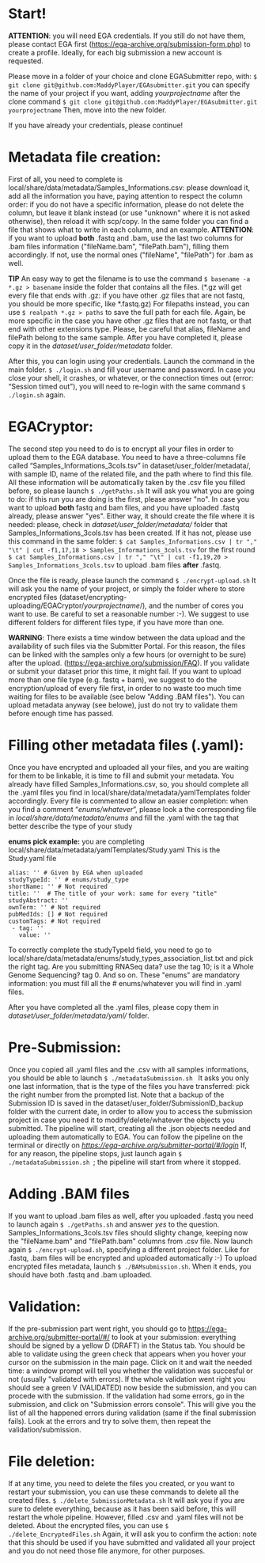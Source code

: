 # Start!

**ATTENTION**: you will need EGA credentials. If you still do not have them, please contact EGA first (https://ega-archive.org/submission-form.php) to create a profile. Ideally, for each big submission a new account is requested.

Please move in a folder of your choice and clone EGASubmitter repo, with:
`$ git clone git@github.com:MaddyPlayer/EGAsubmitter.git`
you can specify the name of your project if you want, adding *yourprojectname* after the clone command
`$ git clone git@github.com:MaddyPlayer/EGAsubmitter.git yourprojectname`
Then, move into the new folder.

If you have already your credentials, please continue!

# Metadata file creation:
First of all, you need to complete is local/share/data/metadata/Samples_Informations.csv: please download it, add all the information you have, paying attention to respect the column order: if you do not have a specific information, please do not delete the column, but leave it blank instead (or use "unknown" where it is not asked otherwise), then reload it with scp/copy.
In the same folder you can find a file that shows what to write in each column, and an example.
**ATTENTION**: if you want to upload **both** .fastq and .bam, use the last two columns for .bam files information ("fileName.bam", "filePath.bam"), filling them accordingly. If not, use the normal ones ("fileName", "filePath") for .bam as well.

**TIP**
An easy way to get the filename is to use the command
`$ basename -a *.gz > basename`
inside the folder that contains all the files. (*.gz will get every file that ends with .gz: if you have other .gz files that are not fastq, you should be more specific, like *.fastq.gz)
For filepaths instead, you can use
`$ realpath *.gz > paths`
to save the full path for each file. Again, be more specific in the case you have other .gz files that are not fastq, or that end with other extensions type.
Please, be careful that alias, fileName and filePath belong to the same sample.
After you have completed it, please copy it in the *dataset/user_folder/metadata* folder.

After this, you can login using your credentials. Launch the command in the main folder.
`$ ./login.sh`
and fill your username and password.
In case you close your shell, it crashes, or whatever, or the connection times out (error: “Session timed out”), you will need to re-login with the same command `$ ./login.sh` again.

# EGACryptor:
The second step you need to do is to encrypt all your files in order to upload them to the EGA database. You need to have a three-columns file called “Samples_Informations_3cols.tsv” in dataset/user_folder/metadata/, with sample ID, name of the related file, and the path where to find this file. All these information will be automatically taken by the .csv file you filled before, so please launch
`$ ./getPaths.sh`
It will ask you what you are going to do: if this run you are doing is the first, please answer "no". In case you want to upload **both** fastq and bam files, and you have uploaded .fastq already, please answer "yes". Either way, it should create the file where it is needed: please, check in *dataset/user_folder/metadata/* folder that Samples_Informations_3cols.tsv has been created. If it has not, please use this command in the same folder:
`$ cat Samples_Informations.csv | tr "," "\t" | cut -f1,17,18 > Samples_Informations_3cols.tsv` for the first round
`$ cat Samples_Informations.csv | tr "," "\t" | cut -f1,19,20 > Samples_Informations_3cols.tsv` to upload .bam files **after** .fastq.

Once the file is ready, please launch the command
`$ ./encrypt-upload.sh`
It will ask you the name of your project, or simply the folder where to store encrypted files (dataset/encrypting-uploading/EGACryptor/*yourprojectname*/), and the number of cores you want to use. Be careful to set a reasonable number :-).
We suggest to use different folders for different files type, if you have more than one.

<!-- If, for any reasons, your transfer stops, please, continue it with the command:
`$ ./transferRecovery.sh`
This should restart the transfer from where it stopped. -->

**WARNING**: There exists a time window between the data upload and the availability of such files via the Submitter Portal. For this reason, the files can be linked with the samples only a few hours (or overnight to be sure) after the upload. (https://ega-archive.org/submission/FAQ). If you validate or submit your dataset prior this time, it might fail.
If you want to upload more than one file type (e.g. fastq + bam), we suggest to do the encryption/upload of every file first, in order to no waste too much time waiting for files to be available (see below "Adding .BAM files").
You can upload metadata anyway (see belowe), just do not try to validate them before enough time has passed.

# Filling other metadata files (.yaml):
Once you have encrypted and uploaded all your files, and you are waiting for them to be linkable, it is time to fill and submit your metadata.
You already have filled Samples_Informations.csv, so, you should complete all the .yaml files you find in local/share/data/metadata/yamlTemplates folder accordingly. Every file is commented to allow an easier completion: when you find a comment “*enums/whatever*”, please look a the corresponding file in *local/share/data/metadata/enums* and fill the .yaml with the tag that better describe the type of your study

**enums pick example:**
you are completing local/share/data/metadata/yamlTemplates/Study.yaml
This is the Study.yaml file

```
alias: '' # Given by EGA when uploaded
studyTypeId: '' # enums/study_type
shortName: '' # Not required
title: ''  # The title of your work: same for every "title"
studyAbstract: ''
ownTerm: '' # Not required
pubMedIds: [] # Not required
customTags: # Not required
 - tag: ''
   value: ''
```

To correctly complete the studyTypeId field, you need to go to local/share/data/metadata/enums/study_types_association_list.txt and pick the right tag. Are you submitting RNASeq data? use the tag 10; is it a Whole Genome Sequencing? tag 0. And so on.
These "enums" are mandatory information: you must fill all the # enums/whatever you will find in .yaml files.

After you have completed all the .yaml files, please copy them in *dataset/user_folder/metadata/yaml/* folder.

# Pre-Submission:
Once you copied all .yaml files and the .csv with all samples informations, you should be able to launch
`$ ./metadataSubmission.sh `
It asks you only one last information, that is the type of the files you have transferred: pick the right number from the prompted list.
Note that a backup of the Submission ID is saved in the dataset/user_folder/SubmissionID_backup folder with the current date, in order to allow you to access the submission project in case you need it to modify/delete/whatever the objects you submitted.
The pipeline will start, creating all the .json objects needed and uploading them automatically to EGA. You can follow the pipeline on the terminal or directly on
*https://ega-archive.org/submitter-portal/#/login*
If, for any reason, the pipeline stops, just launch again `$ ./metadataSubmission.sh `; the pipeline will start from where it stopped.

# Adding .BAM files
If you want to upload .bam files as well, after you uploaded .fastq you need to launch again `$ ./getPaths.sh` and answer *yes* to the question. Samples_Informations_3cols.tsv files should slighty change, keeping now the "fileName.bam" and "filePath.bam" columns from .csv file.
Now launch again `$ ./encrypt-upload.sh`, specifying a different project folder. Like for .fastq, .bam files will be encrypted and uploaded automatically :-)
To upload encrypted files metadata, launch `$ ./BAMsubmission.sh`. When it ends, you should have both .fastq and .bam uploaded.

# Validation:
If the pre-submission part went right, you should go to https://ega-archive.org/submitter-portal/#/ to look at your submission: everything should be signed by a yellow D (DRAFT) in the Status tab.
You should be able to validate using the green check that appears when you hover your cursor on the submission in the main page. Click on it and wait the needed time: a window prompt will tell you whether the validation was succesful or not (usually "validated with errors).
If the whole validation went right you should see a green V (VALIDATED) now beside the submission, and you can procede with the submission. If the validation had some errors, go in the submission, and click on "Submission errors console". This will give you the list of all the happened errors during validation (same if the final submission fails). Look at the errors and try to solve them, then repeat the validation/submission.


# File deletion:
If at any time, you need to delete the files you created, or you want to restart your submission, you can use these commands to delete all the created files.
`$ ./delete_SubmissionMetadata.sh`
It will ask you if you are sure to delete everything, because as it has been said before, this will restart the whole pipeline. However, filled .csv and .yaml files will not be deleted.
About the encrypted files, you can use
`$ ./delete_EncryptedFiles.sh`
Again, it will ask you to confirm the action: note that this should be used if you have submitted and validated all your project and you do not need those file anymore, for other purposes.

